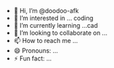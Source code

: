 - 👋 Hi, I’m @doodoo-afk
- 👀 I’m interested in ... coding
- 🌱 I’m currently learning ...cad
- 💞️ I’m looking to collaborate on ...
- 📫 How to reach me ...
- 😄 Pronouns: ...
- ⚡ Fun fact: ...

<!---
doodoo-afk/doodoo-afk is a ✨ special ✨ repository because its `README.md` (this file) appears on your GitHub profile.
You can click the Preview link to take a look at your changes.
--->
